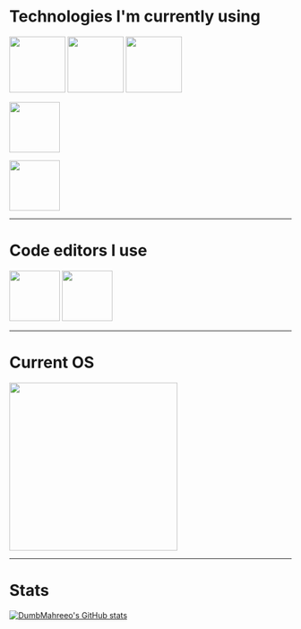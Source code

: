 # Technologies I'm currently using

 [<img src="https://raw.githubusercontent.com/DumbMahreeo/DumbMahreeo/main/logos/rust_logo.svg" width="100px" />][Rust]
 [<img src="https://raw.githubusercontent.com/DumbMahreeo/DumbMahreeo/main/logos/deno_logo.svg" width="100px" />][Deno]
 [<img src="https://raw.githubusercontent.com/DumbMahreeo/DumbMahreeo/main/logos/fresh_logo.svg" width="100px" />][Fresh]
 
 [<img src="https://upload.wikimedia.org/wikipedia/commons/f/fe/Dart_programming_language_logo.svg" height="90px" />][Dart]
 
 [<img src="https://storage.googleapis.com/cms-storage-bucket/847ae81f5430402216fd.svg" height="90px" />][Flutter]

[Rust]: https://rust-lang.org
[Deno]: https://deno.com/
[Fresh]: https://fresh.deno.dev/
[Dart]: https://dart.dev/
[Flutter]: https://flutter.dev/

---

# Code editors I use

 [<img src="https://raw.githubusercontent.com/neovim/neovim.github.io/master/logos/neovim-mark-flat.svg" width="90px" />][Neovim]
 [<img src="https://code.visualstudio.com/assets/images/code-stable.png" width="90px" />][VSCode]
 
[Neovim]: https://neovim.io/
[VSCode]: https://code.visualstudio.com/

---

# Current OS
 
 [<img src="https://fedoraproject.org/assets/images/fedora-silverblue-dark.png" width="300px" />][Silverblue]

 [Silverblue]: https://fedoraproject.org/atomic-desktops/silverblue/

---

# Stats

[![DumbMahreeo's GitHub stats](https://github-readme-stats.vercel.app/api?username=DumbMahreeo&count_private=true&show_icons=true&theme=dracula)](https://github.com/anuraghazra/github-readme-stats)
